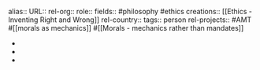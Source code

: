 alias::
URL::
rel-org::
role::
fields:: #philosophy #ethics
creations:: [[Ethics - Inventing Right and Wrong]]
rel-country::
tags:: person
rel-projects:: #AMT #[[morals as mechanics]] #[[Morals - mechanics rather than mandates]]



-
-
-
